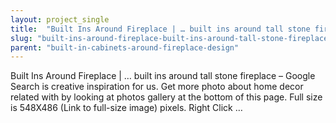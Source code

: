 ```yaml
---
layout: project_single
title:  "Built Ins Around Fireplace | … built ins around tall stone fireplace – Google Search is creative inspiration for us. Get more photo about home decor related with by looking at photos gallery at the bottom of this page. Full size is 548X486 (Link "
slug: "built-ins-around-fireplace-built-ins-around-tall-stone-fireplace-google-search-is-creative-inspiration"
parent: "built-in-cabinets-around-fireplace-design"
---
```

Built Ins Around Fireplace | … built ins around tall stone fireplace – Google Search is creative inspiration for us. Get more photo about home decor related with by looking at photos gallery at the bottom of this page. Full size is 548X486 (Link to full-size image) pixels. Right Click …